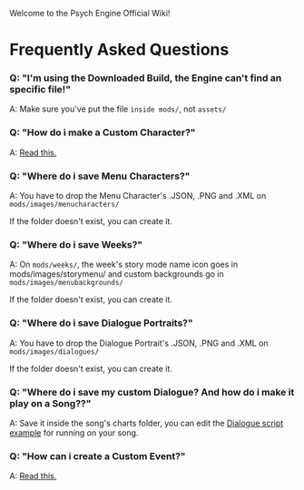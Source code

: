 Welcome to the Psych Engine Official Wiki!

# Frequently Asked Questions
### Q: "I'm using the Downloaded Build, the Engine can't find an specific file!"
A: Make sure you've put the file `inside mods/`, not `assets/`

### Q: "How do i make a Custom Character?"
A: [Read this.](https://github.com/ShadowMario/FNF-PsychEngine/wiki/Creating-a-Character)

### Q: "Where do i save Menu Characters?"
A: You have to drop the Menu Character's .JSON, .PNG and .XML on `mods/images/menucharacters/`

If the folder doesn't exist, you can create it.

### Q: "Where do i save Weeks?"
A: On `mods/weeks/`, the week's story mode name icon goes in mods/images/storymenu/ and custom backgrounds go in `mods/images/menubackgrounds/`

If the folder doesn't exist, you can create it.

### Q: "Where do i save Dialogue Portraits?"
A: You have to drop the Dialogue Portrait's .JSON, .PNG and .XML on `mods/images/dialogues/`

If the folder doesn't exist, you can create it.

### Q: "Where do i save my custom Dialogue? And how do i make it play on a Song??"
A: Save it inside the song's charts folder, you can edit the [Dialogue script example](https://cdn.discordapp.com/attachments/840678333602857040/888568122087440425/bopeeboTestDialogue.zip) for running on your song.

### Q: "How can i create a Custom Event?"
A: [Read this.](https://github.com/ShadowMario/FNF-PsychEngine/wiki/Creating-an-Event)